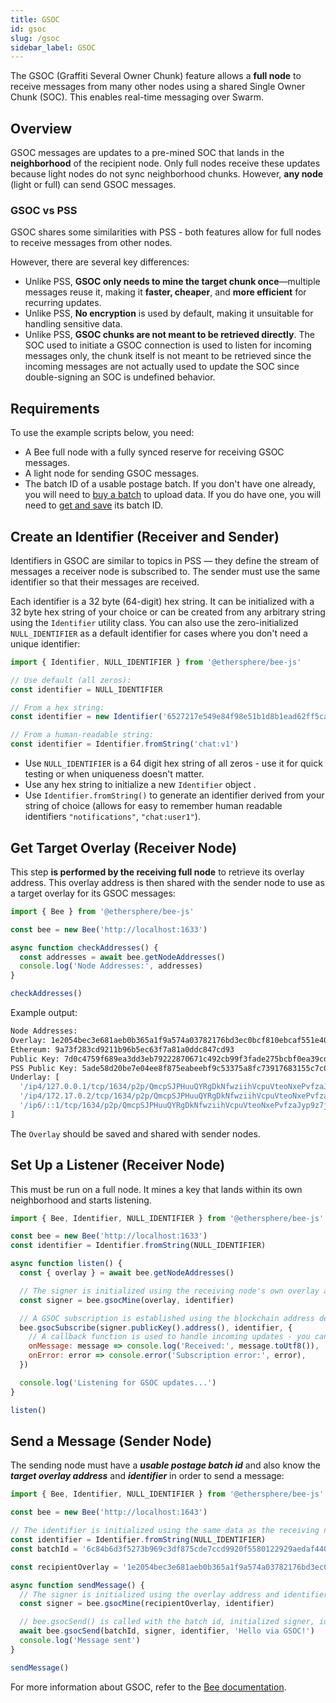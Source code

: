 ```yaml
---
title: GSOC
id: gsoc
slug: /gsoc
sidebar_label: GSOC
---
```



The GSOC (Graffiti Several Owner Chunk) feature allows a **full node** to receive messages from many other nodes using a shared Single Owner Chunk (SOC). This enables real-time messaging over Swarm.

## Overview

GSOC messages are updates to a pre-mined SOC that lands in the **neighborhood** of the recipient node. Only full nodes receive these updates because light nodes do not sync neighborhood chunks. However, **any node** (light or full) can send GSOC messages.

### GSOC vs PSS

GSOC shares some similarities with PSS - both features allow for full nodes to receive messages from other nodes. 

However, there are several key differences:

- Unlike PSS, **GSOC only needs to mine the target chunk once**—multiple messages reuse it, making it **faster, cheaper**, and **more efficient** for recurring updates.
- Unlike PSS, **No encryption** is used by default, making it unsuitable for handling sensitive data.
- Unlike PSS, **GSOC chunks are not meant to be retrieved directly**. The SOC used to initiate a GSOC connection is used to listen for incoming messages only, the chunk itself is not meant to be retrieved since the incoming messages are not actually used to update the SOC since double-signing an SOC is undefined behavior.  

## Requirements

To use the example scripts below, you need:

- A Bee full node with a fully synced reserve for receiving GSOC messages.
- A light node for sending GSOC messages.
- The batch ID of a usable postage batch. If you don't have one already, you will need to [buy a batch](/docs/storage/#purchasing-storage) to upload data. If you do have one, you will need to [get and save](/docs/storage/#selecting-a-batch) its batch ID.

## Create an Identifier (Receiver and Sender)

Identifiers in GSOC are similar to topics in PSS — they define the stream of messages a receiver node is subscribed to. The sender must use the same identifier so that their messages are received.

Each identifier is a 32 byte (64-digit) hex string. It can be initialized with a 32 byte hex string of your choice or can be created from any arbitrary string using the `Identifier` utility class. You can also use the zero-initialized `NULL_IDENTIFIER` as a default identifier for cases where you don't need a unique identifier:


```js
import { Identifier, NULL_IDENTIFIER } from '@ethersphere/bee-js'

// Use default (all zeros):
const identifier = NULL_IDENTIFIER

// From a hex string:
const identifier = new Identifier('6527217e549e84f98e51b1d8b1ead62ff5cad59acd9713825754555d6975f103')

// From a human-readable string:
const identifier = Identifier.fromString('chat:v1')
```

- Use `NULL_IDENTIFIER` is a 64 digit hex string of all zeros - use it for quick testing or when uniqueness doesn't matter.
- Use any hex string to initialize a new `Identifier` object .
- Use `Identifier.fromString()` to generate an identifier derived from your string of choice (allows for easy to remember human readable identifiers `"notifications"`, `"chat:user1"`).

## Get Target Overlay (Receiver Node)

This step **is performed by the receiving full node** to retrieve its overlay address. This overlay address is then shared with the sender node to use as a target overlay for its GSOC messages:

```js
import { Bee } from '@ethersphere/bee-js'

const bee = new Bee('http://localhost:1633')

async function checkAddresses() {
  const addresses = await bee.getNodeAddresses()
  console.log('Node Addresses:', addresses)
}

checkAddresses()
```

Example output:

```bash
Node Addresses:
Overlay: 1e2054bec3e681aeb0b365a1f9a574a03782176bd3ec0bcf810ebcaf551e4070
Ethereum: 9a73f283cd9211b96b5ec63f7a81a0ddc847cd93
Public Key: 7d0c4759f689ea3dd3eb79222870671c492cb99f3fade275bcbf0ea39cd0ef6e25edd43c99985983e49aa528f3f2b6711085354a31acb4e7b03559b02ec868f0
PSS Public Key: 5ade58d20be7e04ee8f875eabeebf9c53375a8fc73917683155c7c0b572f47ef790daa3328f48482663954d12f6e4739f748572c1e86bfa89af99f17e7dd4d33
Underlay: [
  '/ip4/127.0.0.1/tcp/1634/p2p/QmcpSJPHuuQYRgDkNfwziihVcpuVteoNxePvfzaJyp9z7j',
  '/ip4/172.17.0.2/tcp/1634/p2p/QmcpSJPHuuQYRgDkNfwziihVcpuVteoNxePvfzaJyp9z7j',
  '/ip6/::1/tcp/1634/p2p/QmcpSJPHuuQYRgDkNfwziihVcpuVteoNxePvfzaJyp9z7j'
]
```

The `Overlay` should be saved and shared with sender nodes.

## Set Up a Listener (Receiver Node)

This must be run on a full node. It mines a key that lands within its own neighborhood and starts listening.

```js
import { Bee, Identifier, NULL_IDENTIFIER } from '@ethersphere/bee-js'

const bee = new Bee('http://localhost:1633')
const identifier = Identifier.fromString(NULL_IDENTIFIER)

async function listen() {
  const { overlay } = await bee.getNodeAddresses()

  // The signer is initialized using the receiving node's own overlay and chosen identifier
  const signer = bee.gsocMine(overlay, identifier)

  // A GSOC subscription is established using the blockchain address derived from the signer and the identifier
  bee.gsocSubscribe(signer.publicKey().address(), identifier, {
    // A callback function is used to handle incoming updates - you can include your application logic here
    onMessage: message => console.log('Received:', message.toUtf8()),
    onError: error => console.error('Subscription error:', error),
  })

  console.log('Listening for GSOC updates...')
}

listen()
```

## Send a Message (Sender Node)

The sending node must have a ***usable postage batch id*** and also know the ***target overlay address*** and ***identifier*** in order to send a message: 

```js
import { Bee, Identifier, NULL_IDENTIFIER } from '@ethersphere/bee-js'

const bee = new Bee('http://localhost:1643')

// The identifier is initialized using the same data as the receiving node
const identifier = Identifier.fromString(NULL_IDENTIFIER)
const batchId = '6c84b6d3f5273b969c3df875cde7ccd9920f5580122929aedaf440bfe4484405'

const recipientOverlay = '1e2054bec3e681aeb0b365a1f9a574a03782176bd3ec0bcf810ebcaf551e4070'

async function sendMessage() {
  // The signer is initialized using the overlay address and identifier shared by the receiving node 
  const signer = bee.gsocMine(recipientOverlay, identifier)

  // bee.gsocSend() is called with the batch id, initialized signer, identifier, and message payload in order to send a GSOC message
  await bee.gsocSend(batchId, signer, identifier, 'Hello via GSOC!')
  console.log('Message sent')
}

sendMessage()
```

For more information about GSOC, refer to the [Bee documentation](https://docs.ethswarm.org/docs/develop/tools-and-features/gsoc).

